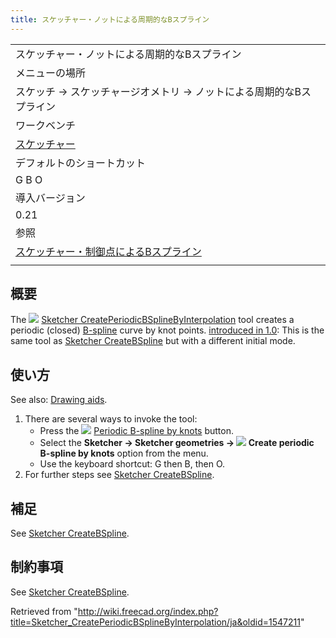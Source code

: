 ```yaml
---
title: スケッチャー・ノットによる周期的なBスプライン
---
```

|  |
| --- |
| スケッチャー・ノットによる周期的なBスプライン |
| メニューの場所 |
| スケッチ → スケッチャージオメトリ → ノットによる周期的なBスプライン |
| ワークベンチ |
| [スケッチャー](/Sketcher_Workbench/ja "Sketcher Workbench/ja") |
| デフォルトのショートカット |
| G B O |
| 導入バージョン |
| 0.21 |
| 参照 |
| [スケッチャー・制御点によるBスプライン](/Sketcher_CreateBSpline/ja "Sketcher CreateBSpline/ja") |
|  |

## 概要

The ![](/images/Sketcher_CreatePeriodicBSplineByInterpolation.svg) [Sketcher CreatePeriodicBSplineByInterpolation](/Sketcher_CreatePeriodicBSplineByInterpolation "Sketcher CreatePeriodicBSplineByInterpolation") tool creates a periodic (closed) [B-spline](/B-Splines "B-Splines") curve by knot points. [introduced in 1.0](/Release_notes_1.0 "Release notes 1.0"): This is the same tool as [Sketcher CreateBSpline](/Sketcher_CreateBSpline "Sketcher CreateBSpline") but with a different initial mode.

## 使い方

See also: [Drawing aids](/Sketcher_Workbench#Drawing_aids "Sketcher Workbench").

1. There are several ways to invoke the tool:
   * Press the ![](/images/Sketcher_CreatePeriodicBSplineByInterpolation.svg) [Periodic B-spline by knots](/Sketcher_CreatePeriodicBSplineByInterpolation "Sketcher CreatePeriodicBSplineByInterpolation") button.
   * Select the **Sketcher → Sketcher geometries → ![](/images/Sketcher_CreatePeriodicBSplineByInterpolation.svg) Create periodic B-spline by knots** option from the menu.
   * Use the keyboard shortcut: G then B, then O.
2. For further steps see [Sketcher CreateBSpline](/Sketcher_CreateBSpline#Usage "Sketcher CreateBSpline").

## 補足

See [Sketcher CreateBSpline](/Sketcher_CreateBSpline#Notes "Sketcher CreateBSpline").

## 制約事項

See [Sketcher CreateBSpline](/Sketcher_CreateBSpline#Limitations "Sketcher CreateBSpline").

Retrieved from "<http://wiki.freecad.org/index.php?title=Sketcher_CreatePeriodicBSplineByInterpolation/ja&oldid=1547211>"